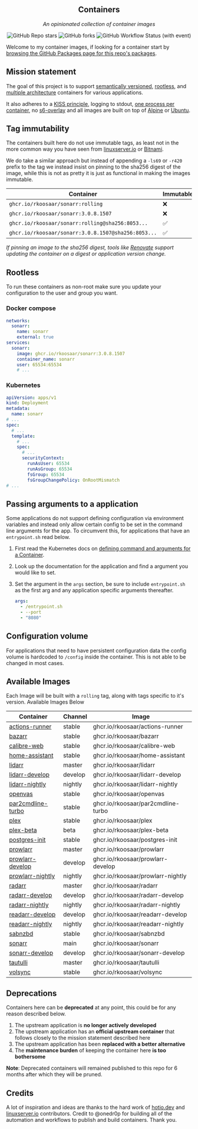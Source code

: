 <!---
NOTE: AUTO-GENERATED FILE
to edit this file, instead edit its template at: ./github/scripts/templates/README.md.j2
-->
<div align="center">


## Containers

_An opinionated collection of container images_

</div>

<div align="center">

![GitHub Repo stars](https://img.shields.io/github/stars/rkoosaar/containers?style=for-the-badge)
![GitHub forks](https://img.shields.io/github/forks/rkoosaar/containers?style=for-the-badge)
![GitHub Workflow Status (with event)](https://img.shields.io/github/actions/workflow/status/rkoosaar/containers/release-scheduled.yaml?style=for-the-badge&label=Scheduled%20Release)

</div>

Welcome to my container images, if looking for a container start by [browsing the GitHub Packages page for this repo's packages](https://github.com/rkoosaar?tab=packages&repo_name=containers).

## Mission statement

The goal of this project is to support [semantically versioned](https://semver.org/), [rootless](https://rootlesscontaine.rs/), and [multiple architecture](https://www.docker.com/blog/multi-arch-build-and-images-the-simple-way/) containers for various applications.

It also adheres to a [KISS principle](https://en.wikipedia.org/wiki/KISS_principle), logging to stdout, [one process per container](https://testdriven.io/tips/59de3279-4a2d-4556-9cd0-b444249ed31e/), no [s6-overlay](https://github.com/just-containers/s6-overlay) and all images are built on top of [Alpine](https://hub.docker.com/_/alpine) or [Ubuntu](https://hub.docker.com/_/ubuntu).

## Tag immutability

The containers built here do not use immutable tags, as least not in the more common way you have seen from [linuxserver.io](https://fleet.linuxserver.io/) or [Bitnami](https://bitnami.com/stacks/containers).

We do take a similar approach but instead of appending a `-ls69` or `-r420` prefix to the tag we instead insist on pinning to the sha256 digest of the image, while this is not as pretty it is just as functional in making the images immutable.

| Container                                          | Immutable |
|----------------------------------------------------|-----------|
| `ghcr.io/rkoosaar/sonarr:rolling`                   | ❌         |
| `ghcr.io/rkoosaar/sonarr:3.0.8.1507`                | ❌         |
| `ghcr.io/rkoosaar/sonarr:rolling@sha256:8053...`    | ✅         |
| `ghcr.io/rkoosaar/sonarr:3.0.8.1507@sha256:8053...` | ✅         |

_If pinning an image to the sha256 digest, tools like [Renovate](https://github.com/renovatebot/renovate) support updating the container on a digest or application version change._

## Rootless

To run these containers as non-root make sure you update your configuration to the user and group you want.

### Docker compose

```yaml
networks:
  sonarr:
    name: sonarr
    external: true
services:
  sonarr:
    image: ghcr.io/rkoosaar/sonarr:3.0.8.1507
    container_name: sonarr
    user: 65534:65534
    # ...
```

### Kubernetes

```yaml
apiVersion: apps/v1
kind: Deployment
metadata:
  name: sonarr
# ...
spec:
  # ...
  template:
    # ...
    spec:
      # ...
      securityContext:
        runAsUser: 65534
        runAsGroup: 65534
        fsGroup: 65534
        fsGroupChangePolicy: OnRootMismatch
# ...
```

## Passing arguments to a application

Some applications do not support defining configuration via environment variables and instead only allow certain config to be set in the command line arguments for the app. To circumvent this, for applications that have an `entrypoint.sh` read below.

1. First read the Kubernetes docs on [defining command and arguments for a Container](https://kubernetes.io/docs/tasks/inject-data-application/define-command-argument-container/).
2. Look up the documentation for the application and find a argument you would like to set.
3. Set the argument in the `args` section, be sure to include `entrypoint.sh` as the first arg and any application specific arguments thereafter.

    ```yaml
    args:
      - /entrypoint.sh
      - --port
      - "8080"
    ```

## Configuration volume

For applications that need to have persistent configuration data the config volume is hardcoded to `/config` inside the container. This is not able to be changed in most cases.

## Available Images

Each Image will be built with a `rolling` tag, along with tags specific to it's version. Available Images Below

Container | Channel | Image
--- | --- | ---
[actions-runner](https://github.com/rkoosaar/containers/pkgs/container/actions-runner) | stable | ghcr.io/rkoosaar/actions-runner
[bazarr](https://github.com/rkoosaar/containers/pkgs/container/bazarr) | stable | ghcr.io/rkoosaar/bazarr
[calibre-web](https://github.com/rkoosaar/containers/pkgs/container/calibre-web) | stable | ghcr.io/rkoosaar/calibre-web
[home-assistant](https://github.com/rkoosaar/containers/pkgs/container/home-assistant) | stable | ghcr.io/rkoosaar/home-assistant
[lidarr](https://github.com/rkoosaar/containers/pkgs/container/lidarr) | master | ghcr.io/rkoosaar/lidarr
[lidarr-develop](https://github.com/rkoosaar/containers/pkgs/container/lidarr-develop) | develop | ghcr.io/rkoosaar/lidarr-develop
[lidarr-nightly](https://github.com/rkoosaar/containers/pkgs/container/lidarr-nightly) | nightly | ghcr.io/rkoosaar/lidarr-nightly
[openvas](https://github.com/rkoosaar/containers/pkgs/container/openvas) | stable | ghcr.io/rkoosaar/openvas
[par2cmdline-turbo](https://github.com/rkoosaar/containers/pkgs/container/par2cmdline-turbo) | stable | ghcr.io/rkoosaar/par2cmdline-turbo
[plex](https://github.com/rkoosaar/containers/pkgs/container/plex) | stable | ghcr.io/rkoosaar/plex
[plex-beta](https://github.com/rkoosaar/containers/pkgs/container/plex-beta) | beta | ghcr.io/rkoosaar/plex-beta
[postgres-init](https://github.com/rkoosaar/containers/pkgs/container/postgres-init) | stable | ghcr.io/rkoosaar/postgres-init
[prowlarr](https://github.com/rkoosaar/containers/pkgs/container/prowlarr) | master | ghcr.io/rkoosaar/prowlarr
[prowlarr-develop](https://github.com/rkoosaar/containers/pkgs/container/prowlarr-develop) | develop | ghcr.io/rkoosaar/prowlarr-develop
[prowlarr-nightly](https://github.com/rkoosaar/containers/pkgs/container/prowlarr-nightly) | nightly | ghcr.io/rkoosaar/prowlarr-nightly
[radarr](https://github.com/rkoosaar/containers/pkgs/container/radarr) | master | ghcr.io/rkoosaar/radarr
[radarr-develop](https://github.com/rkoosaar/containers/pkgs/container/radarr-develop) | develop | ghcr.io/rkoosaar/radarr-develop
[radarr-nightly](https://github.com/rkoosaar/containers/pkgs/container/radarr-nightly) | nightly | ghcr.io/rkoosaar/radarr-nightly
[readarr-develop](https://github.com/rkoosaar/containers/pkgs/container/readarr-develop) | develop | ghcr.io/rkoosaar/readarr-develop
[readarr-nightly](https://github.com/rkoosaar/containers/pkgs/container/readarr-nightly) | nightly | ghcr.io/rkoosaar/readarr-nightly
[sabnzbd](https://github.com/rkoosaar/containers/pkgs/container/sabnzbd) | stable | ghcr.io/rkoosaar/sabnzbd
[sonarr](https://github.com/rkoosaar/containers/pkgs/container/sonarr) | main | ghcr.io/rkoosaar/sonarr
[sonarr-develop](https://github.com/rkoosaar/containers/pkgs/container/sonarr-develop) | develop | ghcr.io/rkoosaar/sonarr-develop
[tautulli](https://github.com/rkoosaar/containers/pkgs/container/tautulli) | master | ghcr.io/rkoosaar/tautulli
[volsync](https://github.com/rkoosaar/containers/pkgs/container/volsync) | stable | ghcr.io/rkoosaar/volsync


## Deprecations

Containers here can be **deprecated** at any point, this could be for any reason described below.

1. The upstream application is **no longer actively developed**
2. The upstream application has an **official upstream container** that follows closely to the mission statement described here
3. The upstream application has been **replaced with a better alternative**
4. The **maintenance burden** of keeping the container here **is too bothersome**

**Note**: Deprecated containers will remained published to this repo for 6 months after which they will be pruned.

## Credits

A lot of inspiration and ideas are thanks to the hard work of [hotio.dev](https://hotio.dev/) and [linuxserver.io](https://www.linuxserver.io/) contributors.
Credit to @onedr0p for building all of the automation and workflows to publish and build containers. Thank you.